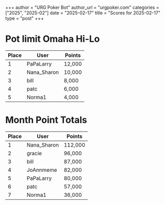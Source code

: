 +++
author = "URG Poker Bot"
author_url = "urgpoker.com"
categories = ["2025", "2025-02"]
date = "2025-02-17"
title = "Scores for 2025-02-17"
type = "post"
+++
# Pot limit Omaha Hi-Lo

| Place | User | Points |
|-------|------|--------|
| 1 | PaPaLarry | 12,000 |
| 2 | Nana_Sharon | 10,000 |
| 3 | bill | 8,000 |
| 4 | patc | 6,000 |
| 5 | Norma1 | 4,000 |

# Month Point Totals

| Place | User | Points |
|-------|------|--------|
| 1 | Nana_Sharon | 112,000 |
| 2 | gracie | 96,000 |
| 3 | bill | 87,000 |
| 4 | JoAnnmeme | 82,000 |
| 5 | PaPaLarry | 80,000 |
| 6 | patc | 57,000 |
| 7 | Norma1 | 36,000 |

